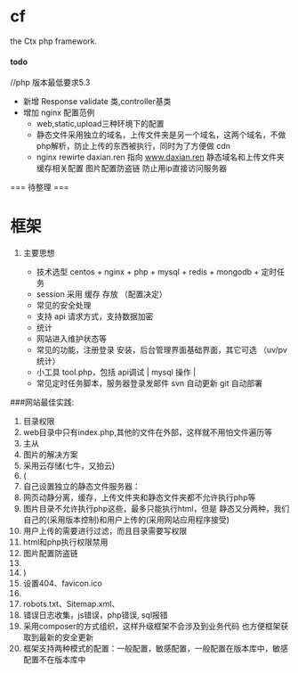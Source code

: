# cf
the Ctx php framework.

#### todo

//php 版本最低要求5.3
* 新增 Response validate 类,controller基类
* 增加 nginx 配置范例
    * web,static,upload三种环境下的配置 
    * 静态文件采用独立的域名，上传文件夹是另一个域名，这两个域名，不做php解析，防止上传的东西被执行，同时为了方便做 cdn
    * nginx rewirte daxian.ren 指向 www.daxian.ren 静态域名和上传文件夹缓存相关配置 图片配置防盗链 防止用ip直接访问服务器


=== 待整理 ===
# 框架

1. 主要思想

    * 技术选型 centos  + nginx + php + mysql + redis + mongodb + 定时任务
    * session 采用 缓存 存放 （配置决定）
    * 常见的安全处理
    * 支持 api 请求方式，支持数据加密
    * 统计
    * 网站进入维护状态等
    * 常见的功能，注册登录 安装，后台管理界面基础界面，其它可选 （uv/pv统计）
    * 小工具 tool.php，包括 api调试 | mysql 操作 | 
    * 常见定时任务脚本，服务器登录发邮件 svn 自动更新 git 自动部署

###网站最佳实践:
1. 目录权限
1. web目录中只有index.php,其他的文件在外部，这样就不用怕文件遍历等
1. 主从
1. 图片的解决方案
1. 采用云存储(七牛，又拍云)
1. (
1. 自己设置独立的静态文件服务器：
1. 网页动静分离，缓存，上传文件夹和静态文件夹都不允许执行php等
1. 图片目录不允许执行php这些，最多只能执行html，但是 静态又分两种，我们自己的(采用版本控制)和用户上传的(采用网站应用程序接受)
1. 用户上传的需要进行过滤，而且目录需要写权限
1. html和php执行权限禁用
1. 图片配置防盗链
1. 
1. )
1. 设置404、favicon.ico
1. 
1. robots.txt、Sitemap.xml、
1. 错误日志收集，js错误，php错误, sql报错
1. 采用composer的方式组织，这样升级框架不会涉及到业务代码 也方便框架获取到最新的安全更新
1. 框架支持两种模式的配置：一般配置，敏感配置，一般配置在版本库中，敏感配置不在版本库中

